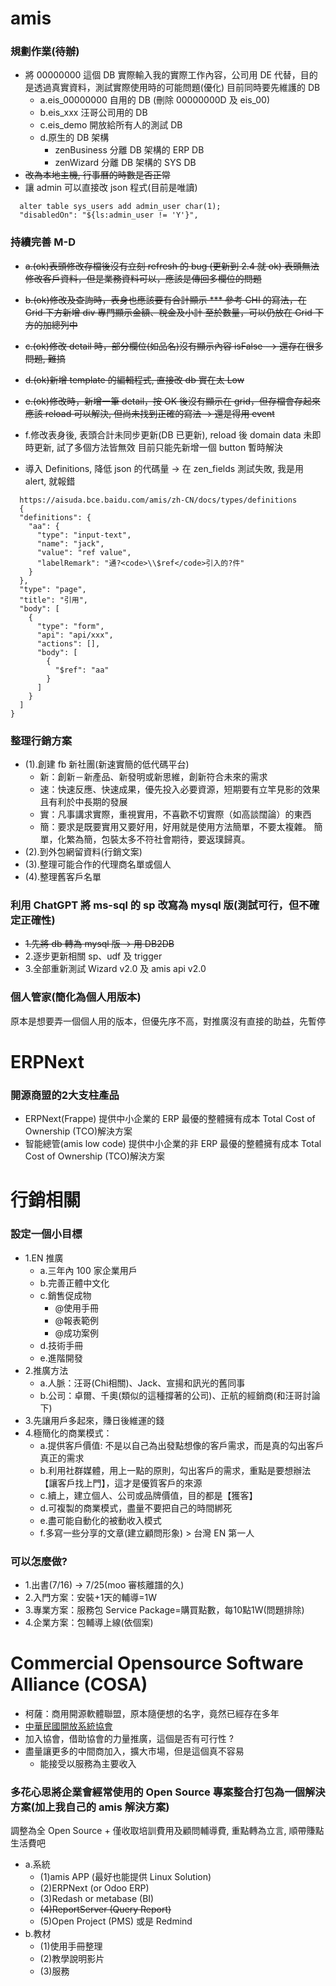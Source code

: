# amis
### 規劃作業(待辦)
* 將 00000000 這個 DB 實際輸入我的實際工作內容，公司用 DE 代替，目的是透過真實資料，測試實際使用時的可能問題(優化)
  目前同時要先維護的 DB
  - a.eis_00000000 自用的 DB (刪除 00000000D 及 eis_00)
  - b.eis_xxx 汪哥公司用的 DB
  - c.eis_demo 開放給所有人的測試 DB
  - d.原生的 DB 架構
    - zenBusiness 分離 DB 架構的 ERP DB
    - zenWizard   分離 DB 架構的 SYS DB
* ~~改為本地主機, 行事曆的時數是否正常~~
* 讓 admin 可以直接改 json 程式(目前是唯讀)
```
  alter table sys_users add admin_user char(1);
  "disabledOn": "${ls:admin_user != 'Y'}",
```

### 持續完善 M-D
* ~~a.(ok)表頭修改存檔後沒有立刻 refresh 的 bug (更新到 2.4 就 ok)
    表頭無法修改客戶資料，但是業務資料可以，應該是傳回多欄位的問題~~
* ~~b.(ok)修改及查詢時，表身也應該要有合計顯示
    *** 參考 CHI 的寫法，在 Grid 下方新增 div 專門顯示金額、稅金及小計
    至於數量，可以仍放在 Grid 下方的加總列中~~
* ~~c.(ok)修改 detail 時，部分欄位(如品名)沒有顯示內容 isFalse
    --> 還存在很多問題, 難搞~~
* ~~d.(ok)新增 template 的編輯程式, 直接改 db 實在太 Low~~
* ~~e.(ok)修改時，新增一筆 detail，按 OK 後沒有顯示在 grid，但存檔會存起來
    應該 reload 可以解決, 但尚未找到正確的寫法 -> 還是得用 event~~
* f.修改表身後, 表頭合計未同步更新(DB 已更新), reload 後 domain data 未即時更新, 試了多個方法皆無效
    目前只能先新增一個 button 暫時解決
  
* 導入 Definitions, 降低 json 的代碼量 -> 在 zen_fields 測試失敗, 我是用 alert, 就報錯
```
  https://aisuda.bce.baidu.com/amis/zh-CN/docs/types/definitions
  {
  "definitions": {
    "aa": {
      "type": "input-text",
      "name": "jack",
      "value": "ref value",
      "labelRemark": "通?<code>\\$ref</code>引入的?件"
    }
  },
  "type": "page",
  "title": "引用",
  "body": [
    {
      "type": "form",
      "api": "api/xxx",
      "actions": [],
      "body": [
        {
          "$ref": "aa"
        }
      ]
    }
  ]
}
```
      
### 整理行銷方案
* (1).創建 fb 新社團(新速實簡的低代碼平台)
  - 新：創新－新產品、新發明或新思維，創新符合未來的需求
  - 速：快速反應、快速成果，優先投入必要資源，短期要有立竿見影的效果且有利於中長期的發展
  - 實：凡事講求實際，重視實用，不喜歡不切實際（如高談闊論）的東西
  - 簡：要求是既要實用又要好用，好用就是使用方法簡單，不要太複雜。 簡單，化繁為簡，包裝太多不符社會期待，要返璞歸真。
* (2).到外包網留資料(行銷文案)
* (3).整理可能合作的代理商名單或個人
* (4).整理舊客戶名單

### 利用 ChatGPT 將 ms-sql 的 sp 改寫為 mysql 版(測試可行，但不確定正確性)
* ~~1.先將 db 轉為 mysql 版 -> 用 DB2DB~~
* 2.逐步更新相關 sp、udf 及 trigger
* 3.全部重新測試 Wizard v2.0 及 amis api v2.0

### 個人管家(簡化為個人用版本)
原本是想要弄一個個人用的版本，但優先序不高，對推廣沒有直接的助益，先暫停

# ERPNext
### 開源商盟的2大支柱產品
* ERPNext(Frappe) 提供中小企業的 ERP 最優的整體擁有成本 Total Cost of Ownership (TCO)解決方案
* 智能總管(amis low code) 提供中小企業的非 ERP 最優的整體擁有成本 Total Cost of Ownership (TCO)解決方案

# 行銷相關
### 設定一個小目標
* 1.EN 推廣
  - a.三年內 100 家企業用戶
  - b.完善正體中文化
  - c.銷售促成物 
    - @使用手冊
    - @報表範例
    - @成功案例
  - d.技術手冊
  - e.進階開發
* 2.推廣方法
  - a.人脈：汪哥(Chi相關)、Jack、宣揚和訊光的舊同事
  - b.公司：卓爾、千奧(類似的這種撐著的公司)、正航的經銷商(和汪哥討論下)
* 3.先讓用戶多起來，賺日後維運的錢
* 4.極簡化的商業模式：
  - a.提供客戶價值: 不是以自己為出發點想像的客戶需求，而是真的勾出客戶真正的需求
  - b.利用社群媒體，用上一點的原則，勾出客戶的需求，重點是要想辦法【讓客戶找上門】，這才是優質客戶的來源
  - c.續上，建立個人、公司或品牌價值，目的都是【獲客】
  - d.可複製的商業模式，盡量不要把自己的時間綁死
  - e.盡可能自動化的被動收入模式
  - f.多寫一些分享的文章(建立顧問形象) > 台灣 EN 第一人
  
### 可以怎麼做?
* 1.出書(7/16) -> 7/25(moo 審核離譜的久)
* 2.入門方案：安裝+1天的輔導=1W
* 3.專業方案：服務包 Service Package=購買點數，每10點1W(問題排除)
* 4.企業方案：包輔導上線(依個案)
  
# Commercial Opensource Software Alliance (COSA) 
* 柯薩：商用開源軟體聯盟，原本隨便想的名字，竟然已經存在多年
* [中華民國開放系統協會](https://www.cosa.org.tw/)
* 加入協會，借助協會的力量推廣，這個是否有可行性 ?
* 盡量讓更多的中間商加入，擴大市場，但是這個真不容易
  - 能接受以服務為主要收入

### 多花心思將企業會經常使用的 Open Source 專案整合打包為一個解決方案(加上我自己的 amis 解決方案)
調整為全 Open Source + 僅收取培訓費用及顧問輔導費, 重點轉為立言, 順帶賺點生活費吧
* a.系統
  - (1)amis APP (最好也能提供 Linux Solution)
  - (2)ERPNext (or Odoo ERP)
  - (3)Redash or metabase (BI)
  - ~~(4)ReportServer (Query Report)~~
  - (5)Open Project (PMS) 或是 Redmind
* b.教材
  - (1)使用手冊整理
  - (2)教學說明影片
  - (3)服務
